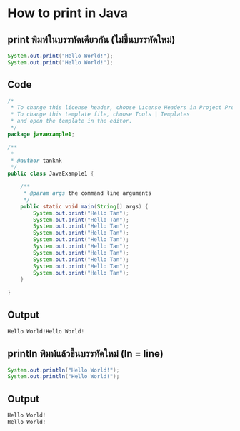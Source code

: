 # How to print in Java
## print พิมพ์ในบรรทัดเดียวกัน (ไม่ขึ้นบรรทัดใหม่)
```java
System.out.print("Hello World!");
System.out.print("Hello World!");
```
## Code
```java
/*
 * To change this license header, choose License Headers in Project Properties.
 * To change this template file, choose Tools | Templates
 * and open the template in the editor.
 */
package javaexample1;

/**
 *
 * @author tanknk
 */
public class JavaExample1 {

    /**
     * @param args the command line arguments
     */
    public static void main(String[] args) {
        System.out.print("Hello Tan");
        System.out.print("Hello Tan");
        System.out.print("Hello Tan");
        System.out.print("Hello Tan");
        System.out.print("Hello Tan");
        System.out.print("Hello Tan");
        System.out.print("Hello Tan");
        System.out.print("Hello Tan");
        System.out.print("Hello Tan");
        System.out.print("Hello Tan");
    }
    
}
```

## Output
```java
Hello World!Hello World!
```
## println พิมพ์แล้วขึ้นบรรทัดใหม่ (ln = line)
```java
System.out.println("Hello World!");
System.out.println("Hello World!");
```
## Output
```java
Hello World!
Hello World!
```
